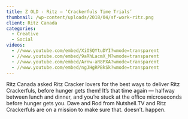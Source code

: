 ```yaml
---
title: Z OLD - Ritz – ‘Crackerfuls Time Trials’
thumbnail: /wp-content/uploads/2018/04/sf-work-ritz.png
client: Ritz Canada
categories:
  - Creative
  - Social
videos:
  - //www.youtube.com/embed/XiOSQYtuDYI?wmode=transparent
  - //www.youtube.com/embed/9aRhLacmX_M?wmode=transparent
  - //www.youtube.com/embed/Arnw-aR8PXA?wmode=transparent
  - //www.youtube.com/embed/ngJHgRPBkSk?wmode=transparent
---
```

<p>
 Ritz Canada asked Ritz Cracker lovers for the best
                              ways to deliver Ritz Crackerfuls, before hunger
                              gets them! It’s that time again —
                              halfway between lunch and dinner, and you’re
                              stuck at the office microseconds before hunger
                              gets you. Dave and Rod from Nutshell.TV and Ritz
                              Crackerfuls are on a mission to make sure that.
                              doesn’t. happen.
</p>

